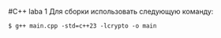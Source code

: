 #C++ laba 1
Для сборки использовать следующую команду:

```
$ g++ main.cpp -std=c++23 -lcrypto -o main
```